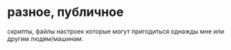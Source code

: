 # разное, публичное

скрипты, файлы настроек которые могут пригодиться однажды мне или другим
людям/машинам.

